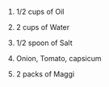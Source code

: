 1. 1/2 cups of Oil

2. 2 cups of Water

3. 1/2 spoon of Salt

4. Onion, Tomato, capsicum

5. 2 packs of Maggi
